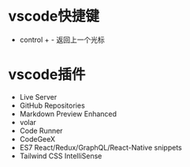 
# vscode快捷键

* control + -  返回上一个光标



# vscode插件

* Live Server
* GitHub Repositories
* Markdown Preview Enhanced
* volar
* Code Runner 
* CodeGeeX
* ES7 React/Redux/GraphQL/React-Native snippets
*	Tailwind CSS IntelliSense



